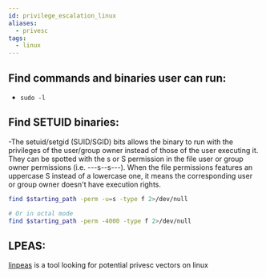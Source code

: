 ```yaml
---
id: privilege_escalation_linux
aliases:
  - privesc
tags:
  - linux
---
```


## Find commands and binaries user can run:
  - `sudo -l`

## Find SETUID binaries:
  -The setuid/setgid (SUID/SGID) bits allows the binary to run with the privileges of the user/group owner instead of those of the user executing it. They can be spotted with the s or S permission in the file user or group owner permissions (i.e. ---s--s---). When the file permissions features an uppercase S instead of a lowercase one, it means the corresponding user or group owner doesn't have execution rights.
  ```bash
find $starting_path -perm -u=s -type f 2>/dev/null

# Or in octal mode
find $starting_path -perm -4000 -type f 2>/dev/null 
  ```
## LPEAS:
   [linpeas](hack/tools/linpeas.md) is a tool looking for potential privesc vectors on linux
   
